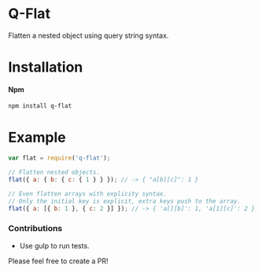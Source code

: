 # Q-Flat

Flatten a nested object using query string syntax.

# Installation

#### Npm
```console
npm install q-flat
```

# Example

```javascript
var flat = require('q-flat');

// Flatten nested objects.
flat({ a: { b: { c: { 1 } } }); // -> { "a[b][c]": 1 }

// Even flatten arrays with explicity syntax.
// Only the initial key is explicit, extra keys push to the array.
flat({ a: [{ b: 1 }, { c: 2 }] }); // -> { 'a[][b]': 1, 'a[1][c]': 2 }
```

### Contributions

* Use gulp to run tests.

Please feel free to create a PR!
